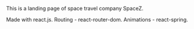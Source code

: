 This is a landing page of space travel company SpaceZ.

Made with react.js.
Routing - react-router-dom.
Animations - react-spring.
